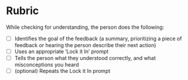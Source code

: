 # Rubric 

While checking for understanding, the person does the following: 

* [ ] Identifies the goal of the feedback (a summary, prioritizing a piece of feedback or hearing the person describe their next action) 
* [ ] Uses an appropriate ‘Lock it In’ prompt 
* [ ] Tells the person what they understood correctly, and what misconceptions you heard
* [ ] (optional) Repeats the Lock it In prompt
